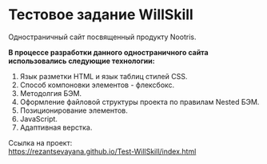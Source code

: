 # Тестовое задание WillSkill
Одностраничный сайт посвященный продукту Nootris. 

__В процессе разработки данного одностраничного сайта использовались следующие технологии:__  
1. Язык разметки HTML и язык таблиц стилей CSS.  
2. Способ компоновки элементов - флексбокс.  
3. Методолгия БЭМ.  
4. Оформление файловой структуры проекта по правилам Nested БЭМ.
5. Позиционирование элементов. 
6. JavaScript. 
7. Адаптивная верстка. 

Ссылка на проект:  
https://rezantsevayana.github.io/Test-WillSkill/index.html

